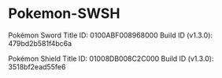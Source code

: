 # Pokemon-SWSH

Pokémon Sword
Title ID: 0100ABF008968000
Build ID (v1.3.0): 479bd2b581f4bc6a​

Pokémon Shield
Title ID: 01008DB008C2C000
Build ID (v1.3.0): 3518bf2ead55fe6
